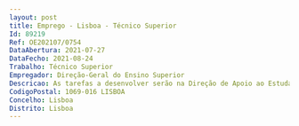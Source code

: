 ```yaml
--- 
layout: post
title: Emprego - Lisboa - Técnico Superior
Id: 89219
Ref: OE202107/0754
DataAbertura: 2021-07-27
DataFecho: 2021-08-24
Trabalho: Técnico Superior
Empregador: Direção-Geral do Ensino Superior
Descricao: As tarefas a desenvolver serão na Direção de Apoio ao Estudante, na área da Gestão Orçamental do FAS (Fundo de Ação Social), designadamente   Tarefas da área financeira de um serviço integrado da Administração Pública   Contabilização de receitas e despesas   Alterações orçamentais   Elaboração de mapas de prestação de contas.
CodigoPostal: 1069-016 LISBOA
Concelho: Lisboa
Distrito: Lisboa
--- 
```


